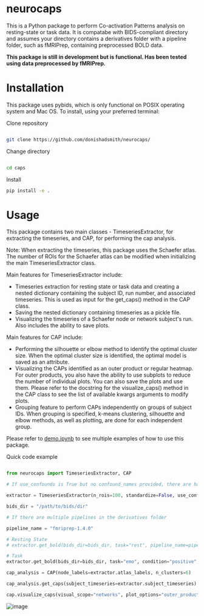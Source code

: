 # neurocaps
This is a Python package to perform Co-activation Patterns analysis on resting-state or task data. It is compatabe with BIDS-compliant directory and assumes your directory contains a derivatives folder
with a pipeline folder, such as fMRIPrep, containing preprocessed BOLD data.

**This package is still in development but is functional. Has been tested using data preprocessed by fMRIPrep.**

# Installation

This package uses pybids, which is only functional on POSIX operating system and Mac OS. To install, using your preferred terminal:

Clone repository

```bash

git clone https://github.com/donishadsmith/neurocaps/

```

Change directory

```bash

cd caps

```

Install 

```bash
pip install -e .

```

# Usage
 This package contains two main classes - TimeseriesExtractor, for extracting the timeseries, and CAP, for performing the cap analysis.

Note: When extracting the timeseries, this package uses the Schaefer atlas. The number of ROIs for the Schaefer atlas can be modified when initializing the main TimeseriesExtractor class.

Main features for TimeseriesExtractor include:

- Timeseries extraction for resting state or task data and creating a nested dictionary containing the subject ID, run number, and associated timeseries. This is used as input for the get_caps() method in the CAP class.
- Saving the nested dictionary containing timeseries as a pickle file.
- Visualizing the timeseries of a Schaefer node or network subject's run. Also includes the ability to save plots.

Main features for CAP include:

- Performing the silhouette or elbow method to identify the optimal cluster size. When the optimal cluster size is identified, the optimal model is saved as an attribute.
- Visualizing the CAPs identified as an outer product or regular heatmap. For outer products, you also have the ability to use subplots to reduce the number of individual plots. You can also save the plots and use them. Please refer to the docstring for the visualize_caps() method in the CAP class to see the list of available kwargs arguments to modify plots.
- Grouping feature to perform CAPs independently on groups of subject IDs. When grouping is specified, k-means clustering, silhouette and elbow methods, as well as plotting, are done for each independent group.

Please refer to [demo.ipynb](https://github.com/donishadsmith/caps/blob/main/demo.ipynb) to see multiple examples of how to use this package.

Quick code example

```python

from neurocaps import TimeseriesExtractor, CAP

# If use_confounds is True but no confound_names provided, there are hardcoded confound names that will extract the data from the confound files outputted by fMRIPrep

extractor = TimeseriesExtractor(n_rois=100, standardize=False, use_confounds=True)

bids_dir = "/path/to/bids/dir"

# If there are multiple pipelines in the derivatives folder

pipeline_name = "fmriprep-1.4.0"

# Resting State
# extractor.get_bold(bids_dir=bids_dir, task="rest", pipeline_name=pipeline_name)

# Task
extractor.get_bold(bids_dir=bids_dir, task="emo", condition="positive", pipeline_name=pipeline_name)

cap_analysis = CAP(node_labels=extractor.atlas_labels, n_clusters=6)

cap_analysis.get_caps(subject_timeseries=extractor.subject_timeseries)

cap.visualize_caps(visual_scope="networks", plot_options="outer_product", task_title="- Positive Valence", ncol=3, sharey=True, subplots=True)


```

![image](https://github.com/donishadsmith/neurocaps/assets/112973674/4699bbd9-1f55-462b-9d9e-4ef17da79ad4)


